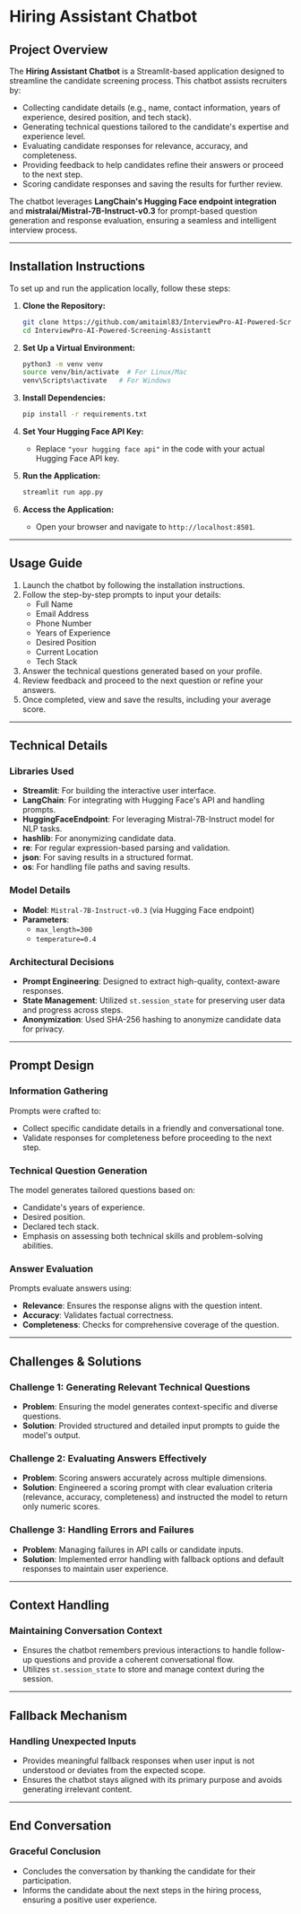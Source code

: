 # Hiring Assistant Chatbot

## Project Overview

The **Hiring Assistant Chatbot** is a Streamlit-based application designed to streamline the candidate screening process. This chatbot assists recruiters by:

- Collecting candidate details (e.g., name, contact information, years of experience, desired position, and tech stack).
- Generating technical questions tailored to the candidate's expertise and experience level.
- Evaluating candidate responses for relevance, accuracy, and completeness.
- Providing feedback to help candidates refine their answers or proceed to the next step.
- Scoring candidate responses and saving the results for further review.

The chatbot leverages **LangChain's Hugging Face endpoint integration** and **mistralai/Mistral-7B-Instruct-v0.3** for prompt-based question generation and response evaluation, ensuring a seamless and intelligent interview process.

---

## Installation Instructions

To set up and run the application locally, follow these steps:

1. **Clone the Repository:**

   ```bash
   git clone https://github.com/amitaiml83/InterviewPro-AI-Powered-Screening-Assistantt.git
   cd InterviewPro-AI-Powered-Screening-Assistantt
   ```

2. **Set Up a Virtual Environment:**

   ```bash
   python3 -m venv venv
   source venv/bin/activate  # For Linux/Mac
   venv\Scripts\activate   # For Windows
   ```

3. **Install Dependencies:**

   ```bash
   pip install -r requirements.txt
   ```

4. **Set Your Hugging Face API Key:**

   - Replace `"your hugging face api"` in the code with your actual Hugging Face API key.

5. **Run the Application:**

   ```bash
   streamlit run app.py
   ```

6. **Access the Application:**

   - Open your browser and navigate to `http://localhost:8501`.

---

## Usage Guide

1. Launch the chatbot by following the installation instructions.
2. Follow the step-by-step prompts to input your details:
   - Full Name
   - Email Address
   - Phone Number
   - Years of Experience
   - Desired Position
   - Current Location
   - Tech Stack
3. Answer the technical questions generated based on your profile.
4. Review feedback and proceed to the next question or refine your answers.
5. Once completed, view and save the results, including your average score.

---

## Technical Details

### Libraries Used

- **Streamlit**: For building the interactive user interface.
- **LangChain**: For integrating with Hugging Face's API and handling prompts.
- **HuggingFaceEndpoint**: For leveraging Mistral-7B-Instruct model for NLP tasks.
- **hashlib**: For anonymizing candidate data.
- **re**: For regular expression-based parsing and validation.
- **json**: For saving results in a structured format.
- **os**: For handling file paths and saving results.

### Model Details

- **Model**: `Mistral-7B-Instruct-v0.3` (via Hugging Face endpoint)
- **Parameters**:
  - `max_length=300`
  - `temperature=0.4`

### Architectural Decisions

- **Prompt Engineering**: Designed to extract high-quality, context-aware responses.
- **State Management**: Utilized `st.session_state` for preserving user data and progress across steps.
- **Anonymization**: Used SHA-256 hashing to anonymize candidate data for privacy.

---

## Prompt Design

### Information Gathering

Prompts were crafted to:

- Collect specific candidate details in a friendly and conversational tone.
- Validate responses for completeness before proceeding to the next step.

### Technical Question Generation

The model generates tailored questions based on:

- Candidate's years of experience.
- Desired position.
- Declared tech stack.
- Emphasis on assessing both technical skills and problem-solving abilities.

### Answer Evaluation

Prompts evaluate answers using:

- **Relevance**: Ensures the response aligns with the question intent.
- **Accuracy**: Validates factual correctness.
- **Completeness**: Checks for comprehensive coverage of the question.

---

## Challenges & Solutions

### Challenge 1: Generating Relevant Technical Questions

- **Problem**: Ensuring the model generates context-specific and diverse questions.
- **Solution**: Provided structured and detailed input prompts to guide the model's output.

### Challenge 2: Evaluating Answers Effectively

- **Problem**: Scoring answers accurately across multiple dimensions.
- **Solution**: Engineered a scoring prompt with clear evaluation criteria (relevance, accuracy, completeness) and instructed the model to return only numeric scores.

### Challenge 3: Handling Errors and Failures

- **Problem**: Managing failures in API calls or candidate inputs.
- **Solution**: Implemented error handling with fallback options and default responses to maintain user experience.

---

## Context Handling

### Maintaining Conversation Context

- Ensures the chatbot remembers previous interactions to handle follow-up questions and provide a coherent conversational flow.
- Utilizes `st.session_state` to store and manage context during the session.

---

## Fallback Mechanism

### Handling Unexpected Inputs

- Provides meaningful fallback responses when user input is not understood or deviates from the expected scope.
- Ensures the chatbot stays aligned with its primary purpose and avoids generating irrelevant content.

---

## End Conversation

### Graceful Conclusion

- Concludes the conversation by thanking the candidate for their participation.
- Informs the candidate about the next steps in the hiring process, ensuring a positive user experience.

